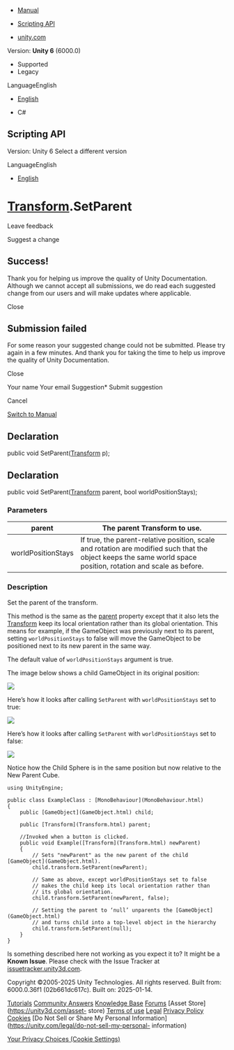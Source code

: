 [ ]()

  * [Manual](../Manual/index.html)
  * [Scripting API](../ScriptReference/index.html)

  * [unity.com](https://unity.com/)

Version: **Unity 6** (6000.0)

  * Supported
  * Legacy

LanguageEnglish

  * [English]()

  * C#

[ ](https://docs.unity3d.com)

## Scripting API

Version: Unity 6 Select a different version

LanguageEnglish

  * [English]()

#  [Transform](Transform.html).SetParent

Leave feedback

Suggest a change

## Success!

Thank you for helping us improve the quality of Unity Documentation. Although
we cannot accept all submissions, we do read each suggested change from our
users and will make updates where applicable.

Close

## Submission failed

For some reason your suggested change could not be submitted. Please <a>try
again</a> in a few minutes. And thank you for taking the time to help us
improve the quality of Unity Documentation.

Close

Your name Your email Suggestion* Submit suggestion

Cancel

[Switch to Manual](../Manual/class-Transform.html "Go to Transform Component
in the Manual")

## Declaration

public void SetParent([Transform](Transform.html) p);

## Declaration

public void SetParent([Transform](Transform.html) parent, bool
worldPositionStays);

### Parameters

parent | The parent Transform to use.  
---|---  
worldPositionStays | If true, the parent-relative position, scale and rotation are modified such that the object keeps the same world space position, rotation and scale as before.  
  
### Description

Set the parent of the transform.

This method is the same as the [parent](Transform-parent.html) property except
that it also lets the [Transform](Transform.html) keep its local orientation
rather than its global orientation. This means for example, if the GameObject
was previously next to its parent, setting `worldPositionStays` to false will
move the GameObject to be positioned next to its new parent in the same way.  
  
The default value of `worldPositionStays` argument is true.  
  
The image below shows a child GameObject in its original position:  
  
![](../StaticFiles/ScriptRefImages/TransformSetParentOriginal.png)  
  
Here’s how it looks after calling `SetParent` with `worldPositionStays` set to
true:  
  
![](../StaticFiles/ScriptRefImages/TransformSetParentWorldTrue.png)  
  
Here’s how it looks after calling `SetParent` with `worldPositionStays` set to
false:  
  
![](../StaticFiles/ScriptRefImages/TransformSetParentWorldFalse.png)  
  
Notice how the Child Sphere is in the same position but now relative to the
New Parent Cube.

    
    
    using UnityEngine;  
      
    public class ExampleClass : [MonoBehaviour](MonoBehaviour.html)
    {
        public [GameObject](GameObject.html) child;  
      
        public [Transform](Transform.html) parent;  
      
        //Invoked when a button is clicked.
        public void Example([Transform](Transform.html) newParent)
        {
            // Sets "newParent" as the new parent of the child [GameObject](GameObject.html).
            child.transform.SetParent(newParent);  
      
            // Same as above, except worldPositionStays set to false
            // makes the child keep its local orientation rather than
            // its global orientation.
            child.transform.SetParent(newParent, false);  
      
            // Setting the parent to ‘null’ unparents the [GameObject](GameObject.html)
            // and turns child into a top-level object in the hierarchy
            child.transform.SetParent(null);
        }
    }
    

Is something described here not working as you expect it to? It might be a
**Known Issue**. Please check with the Issue Tracker at
[issuetracker.unity3d.com](https://issuetracker.unity3d.com).

Copyright ©2005-2025 Unity Technologies. All rights reserved. Built from:
6000.0.36f1 (02b661dc617c). Built on: 2025-01-14.

[Tutorials](https://unity3d.com/learn) [Community
Answers](https://answers.unity3d.com) [Knowledge
Base](https://support.unity3d.com/hc/en-us)
[Forums](https://forum.unity3d.com) [Asset Store](https://unity3d.com/asset-
store) [Terms of use](https://docs.unity3d.com/Manual/TermsOfUse.html)
[Legal](https://unity.com/legal) [Privacy
Policy](https://unity.com/legal/privacy-policy)
[Cookies](https://unity.com/legal/cookie-policy) [Do Not Sell or Share My
Personal Information](https://unity.com/legal/do-not-sell-my-personal-
information)

[Your Privacy Choices (Cookie Settings)](javascript:void\(0\);)

